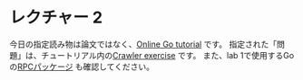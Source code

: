 # レクチャー 2

今日の指定読み物は論文ではなく、[Online Go tutorial](https://go.dev/tour/welcome/1)
です。
指定された「問題」は、チュートリアル内の[Crawler exercise](https://go.dev/tour/concurrency/10)
です。
また、lab 1で使用するGoの[RPCパッケージ](https://pkg.go.dev/net/rpc)
も確認してください。
